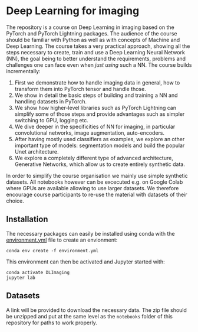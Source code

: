 # Deep Learning for imaging

The repository is a course on Deep Learning in imaging based on the PyTorch and PyTorch Lightning packages. The audience of the course should be familiar with Python as well as with concepts of Machine and Deep Learning.  The course takes a very practical approach, showing all the steps necessary to create, train and use a Deep Learning  Neural Network (NN), the goal being to better understand the requirements, problems and challenges one can face even when *just using* such a NN. The course builds incrementally:

1. First we demonstrate how to handle imaging data in general, how to transform them into PyTorch tensor and handle those. 
2. We show in detail the basic steps of building and training a NN and handling datasets in PyTorch.
3. We show how higher-level libraries such as PyTorch Lightning can simplify some of those steps and provide advantages such as simpler switching to GPU, logging etc.
4. We dive deeper in the specificities of NN for imaging, in particular convolutional networks, image augmentation, auto-encoders.
5. After having mostly used classifiers as examples, we explore an other important type of models: segmentation models and build the popular Unet architecture.
6. We explore a completely different type of advanced architecture, Generative Networks, which allow us to create entirely synthetic data.

In order to simplify the course organisation we mainly use simple synthetic datasets. All notebooks however can be excecuted e.g. on Google Colab where GPUs are available allowing to use larger datasets. We therefore encourage course participants to re-use the material with datasets of their choice.

## Installation

The necessary packages can easily be installed using conda with the [environment.yml](binder/environment.yml) file to create an envionment:

```
conda env create -f environment.yml
```

This environment can then be activated and Jupyter started with:

```
conda activate DLImaging
jupyter lab
```

## Datasets

A link will be provided to download the necessary data. The zip file should be unzipped and put at the same level as the ```notebooks``` folder of this repository for paths to work properly.
